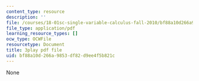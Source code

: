 ```yaml
---
content_type: resource
description: ''
file: /courses/18-01sc-single-variable-calculus-fall-2010/bf88a10d266a9853df82d9ee4f5b821c_MK_0QHbUnIA.pdf
file_type: application/pdf
learning_resource_types: []
ocw_type: OCWFile
resourcetype: Document
title: 3play pdf file
uid: bf88a10d-266a-9853-df82-d9ee4f5b821c
---
```

None

